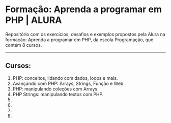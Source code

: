 # Formação: Aprenda a programar em PHP | ALURA

Repositório com os exercícios, desafios e exemplos propostos pela Alura na formação: Aprenda a programar em PHP, da escola Programação, que contém 8 cursos.

---

## Cursos:

1.  PHP: conceitos, lidando com dados, loops e mais.
2.  Avançando com PHP: Arrays, Strings, Função e Web.
3.  PHP: manipulando coleções com Arrays.
4.  PHP Strings: manipulando textos com PHP.
5.
6.
7.
8.
